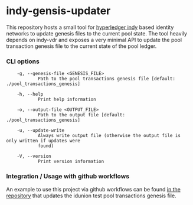 # indy-gensis-updater

This repository hosts a small tool for [hyperledger indy](https://github.com/hyperledger/indy-node) based identity networks to update genesis files to the current pool state.
The tool heavily depends on indy-vdr and exposes a very minimal API to update the pool transaction genesis file to the current state of the pool ledger. 



### CLI options
```
    -g, --genesis-file <GENESIS_FILE>
            Path to the pool transactions genesis file [default: ./pool_transactions_genesis]

    -h, --help
            Print help information

    -o, --output-file <OUTPUT_FILE>
            Path to the output file [default: ./pool_transactions_genesis]

    -u, --update-write
            Always write output file (otherwise the output file is only written if updates were
            found)

    -V, --version
            Print version information
```

### Integration / Usage with github workflows

An example to use this project via github workflows can be found [in the repository](.github/workflows/example.yml) that updates the idunion test pool transactions genesis file.